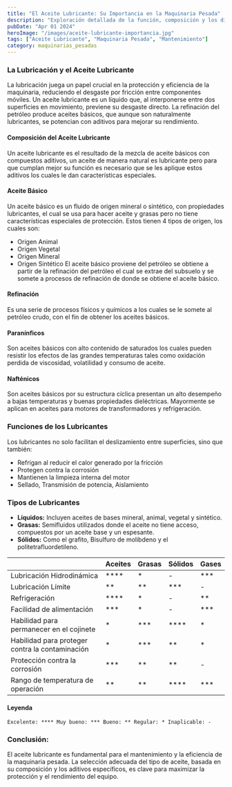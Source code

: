 ```yaml
---
title: "El Aceite Lubricante: Su Importancia en la Maquinaria Pesada"
description: "Exploración detallada de la función, composición y los diferentes tipos de aceite lubricante, junto con sus aditivos, para el mantenimiento óptimo de maquinaria"
pubDate: "Apr 01 2024"
heroImage: "/images/aceite-lubricante-importancia.jpg"
tags: ["Aceite Lubricante", "Maquinaria Pesada", "Mantenimiento"]
category: maquinarias_pesadas
---
```


### La Lubricación y el Aceite Lubricante

La lubricación juega un papel crucial en la protección y eficiencia de la maquinaria, reduciendo el desgaste por fricción entre componentes móviles. Un aceite lubricante es un líquido que, al interponerse entre dos superficies en movimiento, previene su desgaste directo. La refinación del petróleo produce aceites básicos, que aunque son naturalmente lubricantes, se potencian con aditivos para mejorar su rendimiento.

#### Composición del Aceite Lubricante

Un aceite lubricante es el resultado de la mezcla de aceite básicos con compuestos aditivos, un aceite de manera natural es lubricante pero para que cumplan mejor su función es necesario que se les aplique estos aditivos los cuales le dan características especiales.

#### Aceite Básico

Un aceite básico es un fluido de origen mineral o sintético, con propiedades lubricantes, el cual se usa para hacer aceite y grasas pero no tiene características especiales de protección.
Estos tienen 4 tipos de origen, los cuales son:

- Origen Animal
- Origen Vegetal
- Origen Mineral
- Origen Sintético
  El aceite básico proviene del petróleo se obtiene a partir de la refinación del petróleo el cual se extrae del subsuelo y se somete a procesos de refinación de donde se obtiene el aceite básico.

#### Refinación

Es una serie de procesos físicos y químicos a los cuales se le somete al petróleo crudo, con el fin de obtener los aceites básicos.

#### Paranínficos

Son aceites básicos con alto contenido de saturados los cuales pueden resistir los efectos de las grandes temperaturas tales como oxidación perdida de viscosidad, volatilidad y consumo de aceite.

#### Nafténicos

Son aceites básicos por su estructura cíclica presentan un alto desempeño a bajas temperaturas y buenas propiedades dieléctricas. Mayormente se aplican en aceites para motores de transformadores y refrigeración.

### Funciones de los Lubricantes

Los lubricantes no solo facilitan el deslizamiento entre superficies, sino que también:

- Refrigan al reducir el calor generado por la fricción
- Protegen contra la corrosión
- Mantienen la limpieza interna del motor
- Sellado, Transmisión de potencia, Aislamiento

### Tipos de Lubricantes

- **Líquidos:** Incluyen aceites de bases mineral, animal, vegetal y sintético.
- **Grasas:** Semifluidos utilizados donde el aceite no tiene acceso, compuestos por un aceite base y un espesante.
- **Sólidos:** Como el grafito, Bisulfuro de molibdeno y el politetrafluordetileno.

|                                                 | Aceites  | Grasas | Sólidos  | Gases  |
| ----------------------------------------------- | -------- | ------ | -------- | ------ |
| Lubricación Hidrodinámica                       | \*\*\*\* | \*     | -        | \*\*\* |
| Lubricación Límite                              | \*\*     | \*\*   | \*\*\*   | -      |
| Refrigeración                                   | \*\*\*\* | \*     | -        | \*\*   |
| Facilidad de alimentación                       | \*\*\*   | \*     | -        | \*\*\* |
| Habilidad para permanecer en el cojinete        | \*       | \*\*\* | \*\*\*\* | \*     |
| Habilidad para proteger contra la contaminación | \*       | \*\*\* | \*\*     | \*     |
| Protección contra la corrosión                  | \*\*\*   | \*\*   | \*\*     | -      |
| Rango de temperatura de operación               | \*\*     | \*\*   | \*\*\*\* | \*\*\* |

#### Leyenda

```
Excelente: **** Muy bueno: *** Bueno: ** Regular: * Inaplicable: -
```

### Conclusión:

El aceite lubricante es fundamental para el mantenimiento y la eficiencia de la maquinaria pesada. La selección adecuada del tipo de aceite, basada en su composición y los aditivos específicos, es clave para maximizar la protección y el rendimiento del equipo.
